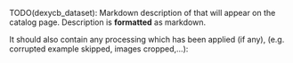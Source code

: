 TODO(dexycb_dataset): Markdown description of that will appear on the catalog page.
Description is **formatted** as markdown.

It should also contain any processing which has been applied (if any),
(e.g. corrupted example skipped, images cropped,...):
